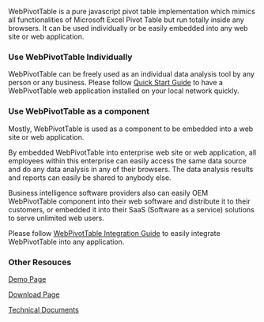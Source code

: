 WebPivotTable is a pure javascript pivot table implementation which mimics all functionalities of Microsoft Excel Pivot Table but run totally inside any browsers. It can be used individually or be easily embedded into any web site or web application.


### Use WebPivotTable Individually

WebPivotTable can be freely used as an individual data analysis tool by any person or any business. Please follow [Quick Start Guide](/quick-start-guide.md) to have a WebPivotTable web application installed on your local network quickly.  

  
### Use WebPivotTable as a component  

Mostly, WebPivotTable is used as a component to be embedded into a web site or web application. 

By embedded WebPivotTable into enterprise web site or web application, all employees within this enterprise can easily access the same data source and do any data analysis in any of their browsers. The data analysis results and reports can easily be shared to anybody else.  
  
Business intelligence software providers also can easily OEM WebPivotTable component into their web software and distribute it to their customers, or embedded it into their SaaS (Software as a service) solutions to serve unlimited web users.

Please follow [WebPivotTable Integration Guide](/webpivottable-integration-guide.md) to easily integrate WebPivotTable into any application.


### Other Resouces

[Demo Page](http://webpivottable.com/demo/)

[Download Page](http://webpivottable.com/download/)

[Technical Documents](/technical-document.md)




